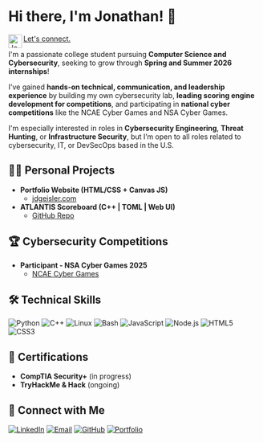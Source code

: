 <h1>Hi there, I'm Jonathan! 👋</h1>

[<img align="left" alt="Jonathan Geisler | LinkedIn" width="27px" src="https://cdn.jsdelivr.net/npm/simple-icons@v3/icons/linkedin.svg" />][linkedin]
<a href="https://www.linkedin.com/in/jdgeisler/">Let's connect.</a>

<a>I'm a passionate college student pursuing **Computer Science and Cybersecurity**, seeking to grow through **Spring and Summer 2026 internships**!</a>

<a>I've gained **hands-on technical, communication, and leadership experience** by building my own cybersecurity lab, **leading scoring engine development for competitions**, and participating in **national cyber competitions** like the NCAE Cyber Games and NSA Cyber Games.</a>

<a>I'm especially interested in roles in **Cybersecurity Engineering**, **Threat Hunting**, or **Infrastructure Security**, but I’m open to all roles related to cybersecurity, IT, or DevSecOps based in the U.S.</a>

<h2>👨‍💻 Personal Projects</h2>

- <b>Portfolio Website (HTML/CSS + Canvas JS)</b>  
  - [jdgeisler.com](https://jdgeisler.com)
- <b>ATLANTIS Scoreboard (C++ | TOML | Web UI)</b>  
  - [GitHub Repo](https://github.com/Sklffy/ATLANTIS-Scoreboard)

<h2>🏆 Cybersecurity Competitions</h2>

- <b>Participant - NSA Cyber Games 2025</b>  
  - [NCAE Cyber Games]([https://www.nsacybergames.com/])

<h2>🛠️ Technical Skills</h2>

![Python](https://img.shields.io/badge/-Python-3776AB?logo=python&logoColor=white&style=flat)
![C++](https://img.shields.io/badge/-C++-00599C?logo=c%2B%2B&logoColor=white&style=flat)
![Linux](https://img.shields.io/badge/-Linux-FCC624?logo=linux&logoColor=black&style=flat)
![Bash](https://img.shields.io/badge/-Bash-4EAA25?logo=gnu-bash&logoColor=white&style=flat)
![JavaScript](https://img.shields.io/badge/-JavaScript-F7DF1E?logo=javascript&logoColor=black&style=flat)
![Node.js](https://img.shields.io/badge/-Node.js-339933?logo=node.js&logoColor=white&style=flat)
![HTML5](https://img.shields.io/badge/-HTML5-E34F26?logo=html5&logoColor=white&style=flat)
![CSS3](https://img.shields.io/badge/-CSS3-1572B6?logo=css3&logoColor=white&style=flat)

<h2>📝 Certifications</h2>

- <b>CompTIA Security+</b> (in progress)  
- <b>TryHackMe & Hack</b> (ongoing)

<h2>🤝 Connect with Me</h2>

[linkedin]: https://linkedin.com/in/jdgeisler

[![LinkedIn](https://img.shields.io/badge/LinkedIn-blue?style=flat&logo=linkedin&logoColor=white)](https://linkedin.com/in/jdgeisler)
[![Email](https://img.shields.io/badge/-Gmail-red?style=flat&logo=Gmail&logoColor=white)](mailto:jdgeisler@gmail.com)
[![GitHub](https://img.shields.io/badge/GitHub-181717?style=flat&logo=github&logoColor=white)](https://github.com/Sklffy)
[![Portfolio](https://img.shields.io/badge/Portfolio_Site-8A2BE2)](https://jdgeisler.com)
